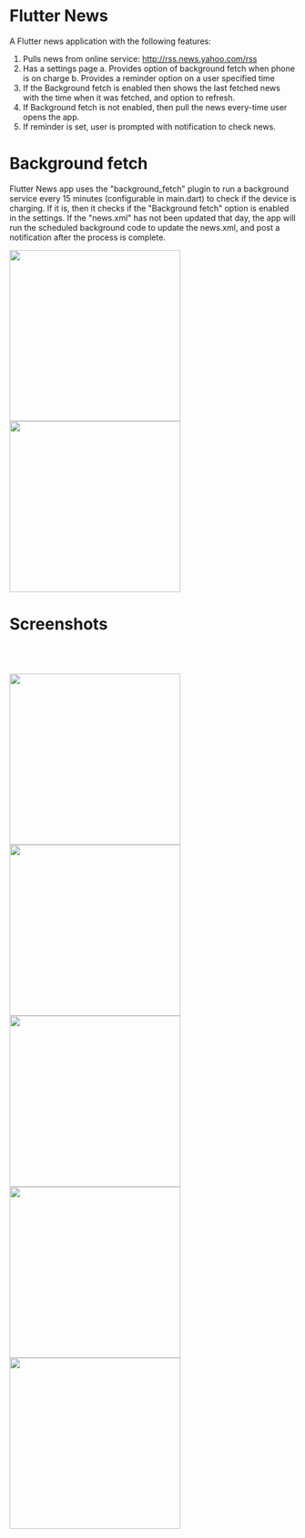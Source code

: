 # Flutter News

A Flutter news application with the following features:
1. Pulls news from online service: http://rss.news.yahoo.com/rss
2. Has a settings page
a.	Provides option of background fetch when phone is on charge
b.	Provides a reminder option on a user specified time
3. If the Background fetch is enabled then shows the last fetched news with the time when it was fetched, and option to refresh.
4. If Background fetch is not enabled, then pull the news every-time user opens the app.
5. If reminder is set, user is prompted with notification to check news.

# Background fetch
Flutter News app uses the "background_fetch" plugin to run a background service every 15 minutes (configurable in main.dart) to check if the device is charging.
If it is, then it checks if the "Background fetch" option is enabled in the settings.
If the "news.xml" has not been updated that day, the app will run the scheduled background code to update the news.xml, and post a notification after the process is complete.

<img src="Screenshot_6.png" width=300>
<img src="Screenshot_7.png" width=300>

# Screenshots
<br/>
<br/>
<br/>

<img src="Screenshot_1.png" width=300>
<img src="Screenshot_2.png" width=300>
<img src="Screenshot_3.png" width=300>
<img src="Screenshot_4.png" width=300>
<img src="Screenshot_5.png" width=300>

